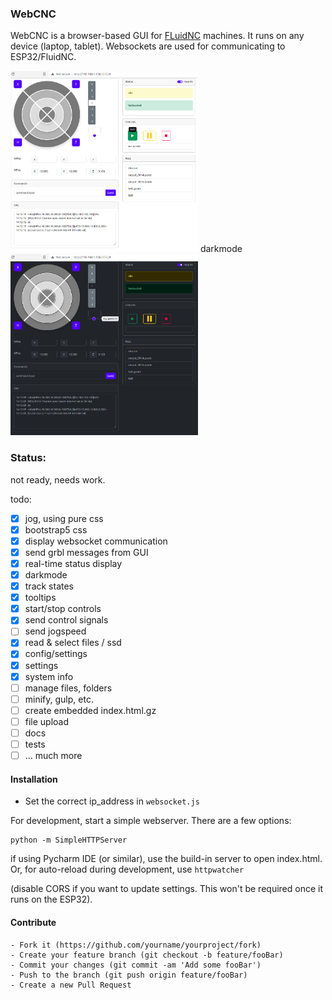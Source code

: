 

### WebCNC
WebCNC is a browser-based GUI for [FLuidNC](https://github.com/bdring/FluidNC/) machines.
It runs on any device (laptop, tablet). 
Websockets are used for communicating to ESP32/FluidNC.

<img src="https://raw.githubusercontent.com/Alex-CodeLab/webcnc/main/docs/jog.png" width="300">
darkmode
<img src="https://raw.githubusercontent.com/Alex-CodeLab/webcnc/main/docs/darkmode.png" width="300">

### Status:
not ready, needs work.  

todo:
- [x] jog, using pure css 
- [x] bootstrap5 css
- [x] display websocket communication
- [x] send grbl messages from GUI
- [x] real-time status display
- [x] darkmode
- [x] track states
- [x] tooltips
- [x] start/stop controls
- [x] send control signals
- [ ] send jogspeed
- [x] read & select files / ssd
- [x] config/settings
- [x] settings
- [x] system info
- [ ] manage files, folders
- [ ] minify, gulp, etc.
- [ ] create embedded index.html.gz
- [ ] file upload
- [ ] docs
- [ ] tests
- [ ] ... much more

#### Installation

- Set the correct ip_address in `websocket.js`

For development, start a simple webserver. There are a few options:

    python -m SimpleHTTPServer

if using Pycharm IDE (or similar), use the build-in server to open index.html.
Or, for auto-reload during development, use `httpwatcher`

(disable CORS if you want to update settings. This won't be required once it runs on the ESP32).

#### Contribute

    - Fork it (https://github.com/yourname/yourproject/fork)
    - Create your feature branch (git checkout -b feature/fooBar)
    - Commit your changes (git commit -am 'Add some fooBar')
    - Push to the branch (git push origin feature/fooBar)
    - Create a new Pull Request
